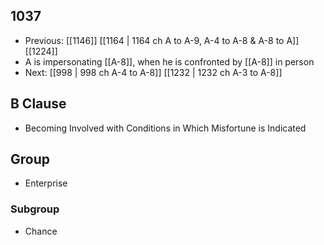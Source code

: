 ## 1037
- Previous: [[1146]] [[1164 | 1164 ch A to A-9, A-4 to A-8 &amp; A-8 to A]] [[1224]] 
- A is impersonating [[A-8]], when he is confronted by [[A-8]] in person
- Next: [[998 | 998 ch A-4 to A-8]] [[1232 | 1232 ch A-3 to A-8]] 

## B Clause
- Becoming Involved with Conditions in Which Misfortune is Indicated

## Group
- Enterprise

### Subgroup
- Chance

